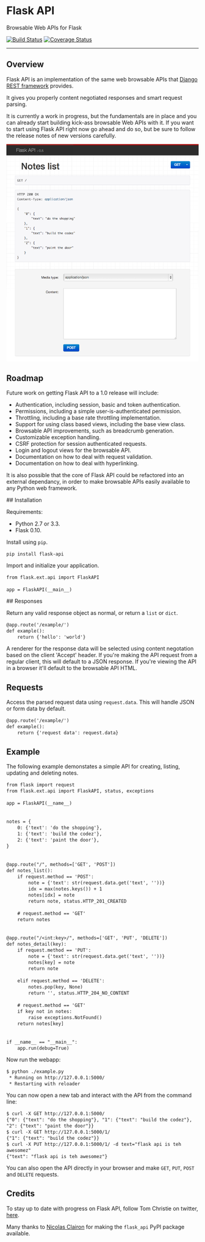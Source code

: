 # Flask API

Browsable Web APIs for Flask

[![Build Status][travis-image]][travis-link]
[![Coverage Status][coveralls-image]][coveralls-link]

---

## Overview

Flask API is an implementation of the same web browsable APIs that [Django REST framework][django-rest-framework] provides.

It gives you properly content negotiated responses and smart request parsing.

It is currently a work in progress, but the fundamentals are in place and you can already start building kick-ass browsable Web APIs with it.  If you want to start using Flask API right now go ahead and do so, but be sure to follow the release notes of new versions carefully.

![Screenshot](docs/screenshot.png)

## Roadmap

Future work on getting Flask API to a 1.0 release will include:

* Authentication, including session, basic and token authentication.
* Permissions, including a simple user-is-authenticated permission.
* Throttling, including a base rate throttling implementation.
* Support for using class based views, including the base view class.
* Browsable API improvements, such as breadcrumb generation.
* Customizable exception handling.
* CSRF protection for session authenticated requests.
* Login and logout views for the browsable API.
* Documentation on how to deal with request validation.
* Documentation on how to deal with hyperlinking.

It is also possible that the core of Flask API could be refactored into an external dependancy, in order to make browsable APIs easily available to any Python web framework.

## Installation

Requirements:

* Python 2.7 or 3.3.
* Flask 0.10.

Install using `pip`.

    pip install flask-api

Import and initialize your application.

    from flask.ext.api import FlaskAPI

    app = FlaskAPI(__main__)

## Responses

Return any valid response object as normal, or return a `list` or `dict`.

    @app.route('/example/')
    def example():
        return {'hello': 'world'}

A renderer for the response data will be selected using content negotation based on the client 'Accept' header. If you're making the API request from a regular client, this will default to a JSON response. If you're viewing the API in a browser it'll default to the browsable API HTML. 

## Requests

Access the parsed request data using `request.data`.  This will handle JSON or form data by default.

    @app.route('/example/')
    def example():
        return {'request data': request.data}

## Example

The following example demonstates a simple API for creating, listing, updating and deleting notes.

    from flask import request
    from flask.ext.api import FlaskAPI, status, exceptions

    app = FlaskAPI(__name__)


    notes = {
        0: {'text': 'do the shopping'},
        1: {'text': 'build the codez'},
        2: {'text': 'paint the door'},
    }


    @app.route("/", methods=['GET', 'POST'])
    def notes_list():
        if request.method == 'POST':
            note = {'text': str(request.data.get('text', ''))}
            idx = max(notes.keys()) + 1
            notes[idx] = note
            return note, status.HTTP_201_CREATED

        # request.method == 'GET'
        return notes


    @app.route("/<int:key>/", methods=['GET', 'PUT', 'DELETE'])
    def notes_detail(key):
        if request.method == 'PUT':
            note = {'text': str(request.data.get('text', ''))}
            notes[key] = note
            return note

        elif request.method == 'DELETE':
            notes.pop(key, None)
            return '', status.HTTP_204_NO_CONTENT

        # request.method == 'GET'
        if key not in notes:
            raise exceptions.NotFound()
        return notes[key]


    if __name__ == "__main__":
        app.run(debug=True)

Now run the webapp:

    $ python ./example.py
     * Running on http://127.0.0.1:5000/
     * Restarting with reloader

You can now open a new tab and interact with the API from the command line:

    $ curl -X GET http://127.0.0.1:5000/
    {"0": {"text": "do the shopping"}, "1": {"text": "build the codez"}, "2": {"text": "paint the door"}}
    $ curl -X GET http://127.0.0.1:5000/1/
    {"1": {"text": "build the codez"}}
    $ curl -X PUT http://127.0.0.1:5000/1/ -d text="flask api is teh awesomez"
    {"text": "flask api is teh awesomez"}

You can also open the API directly in your browser and make `GET`, `PUT`, `POST` and `DELETE` requests.

## Credits

To stay up to date with progress on Flask API, follow Tom Christie on twitter, [here][tomchristie].

Many thanks to [Nicolas Clairon][nicolas-clarion] for making the `flask_api` PyPI package available.

[travis-image]: https://travis-ci.org/tomchristie/flaskapi.png?branch=master
[travis-link]: https://travis-ci.org/tomchristie/flaskapi
[coveralls-image]: https://coveralls.io/repos/tomchristie/flaskapi/badge.png?branch=master
[coveralls-link]: https://coveralls.io/r/tomchristie/flaskapi?branch=master
[django-rest-framework]: http://www.django-rest-framework.org
[tomchristie]: https://twitter.com/_tomchristie
[nicolas-clarion]: https://github.com/namlook/
